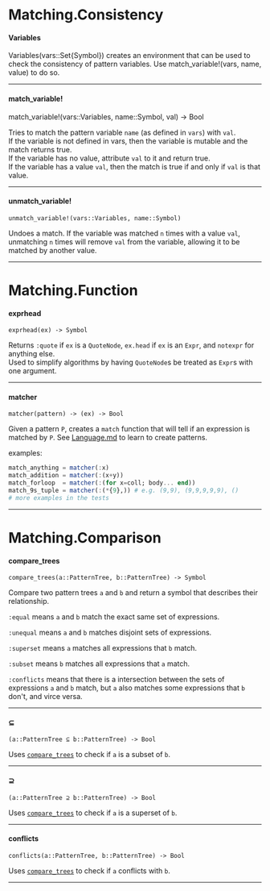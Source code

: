 Matching.Consistency
==========

#### Variables

Variables(vars::Set{Symbol}) creates an environment that
  can be used to check the consistency of pattern variables.
  Use match_variable!(vars, name, value) to do so.

---
#### match_variable!

match_variable!(vars::Variables, name::Symbol, val) -> Bool

Tries to match the pattern variable `name`
(as defined in `vars`) with `val`.  
If the variable is not defined in vars, then the
variable is mutable and the match returns true.  
If the variable has no value, attribute `val` to
it and return true.  
If the variable has a value `val`, then the match is true
if and only if `val` is that value.

---
#### unmatch_variable!

`unmatch_variable!(vars::Variables, name::Symbol)`

Undoes a match. If the variable was matched `n` times with
a value `val`, unmatching `n` times will remove `val` from
the variable, allowing it to be matched by another value.

---


Matching.Function
==========

#### exprhead

`exprhead(ex) -> Symbol`

Returns `:quote` if `ex` is a `QuoteNode`, `ex.head` if
`ex` is an `Expr`, and `notexpr` for anything else.  
Used to simplify algorithms by having `QuoteNode`s be
treated as `Expr`s with one argument.

---
#### matcher

`matcher(pattern) -> (ex) -> Bool`

Given a pattern `P`, creates a `match` function that will tell
if an expression is matched by `P`. See [Language.md](../../Language.md)
to learn to create patterns.

examples:
```julia
match_anything = matcher(:x)  
match_addition = matcher(:(x+y))  
match_forloop  = matcher(:(for x=coll; body... end))  
match_9s_tuple = matcher(:(*{9},)) # e.g. (9,9), (9,9,9,9,9), ()  
# more examples in the tests

```

---


Matching.Comparison
==========

#### compare_trees

`compare_trees(a::PatternTree, b::PatternTree) -> Symbol`

Compare two pattern trees `a` and `b` and return
a symbol that describes their relationship.

`:equal` means `a` and `b` match the exact same set of expressions.

`:unequal` means `a` and `b` matches disjoint sets of expressions.

`:superset` means `a` matches all expressions that `b` match.

`:subset` means `b` matches all expressions that `a` match.

`:conflicts` means that there is a intersection between the sets of expressions `a` and `b` match,
but `a` also matches some expressions that `b` don't, and virce versa.

---
#### ⊆

`(a::PatternTree ⊆ b::PatternTree) -> Bool`

Uses [`compare_trees`](../Matching.md#compare_trees) to check if `a` is a subset of `b`.

---
#### ⊇

`(a::PatternTree ⊇ b::PatternTree) -> Bool`

Uses [`compare_trees`](../Matching.md#compare_trees) to check if `a` is a superset of `b`.

---
#### conflicts

`conflicts(a::PatternTree, b::PatternTree) -> Bool`

Uses [`compare_trees`](../Matching.md#compare_trees) to check if `a` conflicts with `b`.

---


